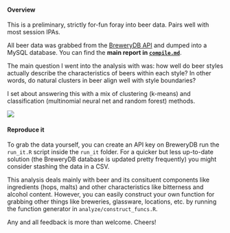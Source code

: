 #### Overview

This is a preliminary, strictly for-fun foray into beer data. Pairs well with most session IPAs.

All beer data was grabbed from the [BreweryDB API](http://www.brewerydb.com/developers) and dumped into a MySQL database. You can find the **main report in [`compile.md`](https://github.com/aedobbyn/beer-data-science/blob/master/compile/compile.md)**. 

The main question I went into the analysis with was: how well do beer styles actually describe the characteristics of beers within each style? In other words, do natural clusters in beer align well with style boundaries?

I set about answering this with a mix of clustering (k-means) and classification (multinomial neural net and random forest) methods.

![](./brews.jpg)


#### Reproduce it

To grab the data yourself, you can create an API key on BreweryDB run the `run_it.R` script inside the `run_it` folder. For a quicker but less up-to-date solution (the BreweryDB database is updated pretty frequently) you might consider stashing the data in a CSV.

This analysis deals mainly with beer and its consituent components like ingredients (hops, malts) and other characteristics like bitterness and alcohol content. However, you can easily construct your own function for grabbing other things like breweries, glassware, locations, etc. by running the function generator in `analyze/construct_funcs.R`.


Any and all feedback is more than welcome. Cheers!
 
